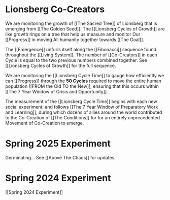 # Lionsberg Co-Creators

We are monitoring the growth of [[The Sacred Tree]] of Lionsberg that is emerging from [[The Golden Seed]]. The [[Lionsberg Cycles of Growth]] are like growth rings on a tree that help us measure and monitor Our [[Progress]] in moving All humanity together towards [[The Goal]]. 

The [[Emergence]] unfurls itself along the [[Fibonacci]] sequence found throughout the [[Living System]]. The number of [[Co-Creators]] in each Cycle is equal to the two previous numbers combined together. See [[Lionsberg Cycles of Growth]] for the full sequence. 

We are monitoring the [[Lionsberg Cycle Time]] to gauge how efficiently we can [[Progress]] through the **50 Cycles** required to move the entire human population [[FROM the Old TO the New]], ensuring that this occurs within [[The 7 Year Window of Crisis and Opportunity]]. 

The measurement of the [[Lionsberg Cycle Time]] begins with each new social experiment, and follows [[The 7 Year Window of Preparatory Work and Learning]], during which dozens of allies around the world contributed to the Co-Creation of [[The Conditions]] for for an entirely unprecedented Movement of Co-Creation to emerge. 

# Spring 2025 Experiment

Germinating... 
See [[Above The Chaos]] for updates. 
# Spring 2024 Experiment

[[Spring 2024 Experiment]]  
